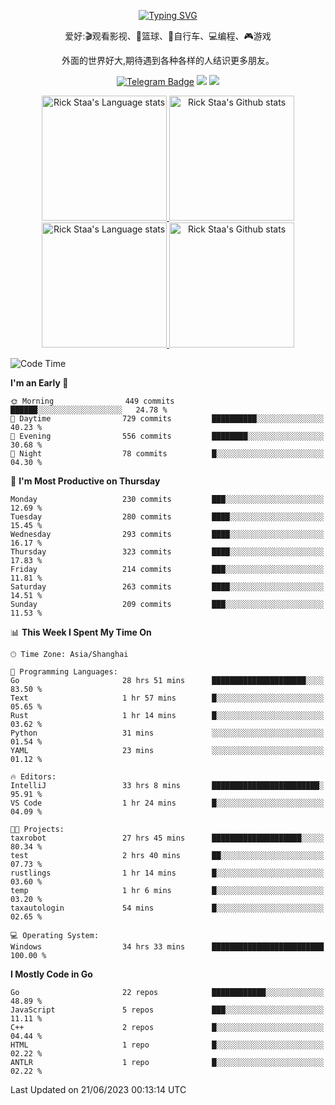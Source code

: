 <div align="center"> 

[![Typing SVG](https://readme-typing-svg.herokuapp.com?size=25&duration=2500&color=eeeeee&vCenter=true&width=200&height=40&lines=Hi+there+%F0%9F%91%8B%F0%9F%8F%BB;I'm+DanBai)](https://git.io/typing-svg)

爱好:🎬观看影视、🏀篮球、🚴自行车、💻编程、🎮游戏

外面的世界好大,期待遇到各种各样的人结识更多朋友。

[![Telegram Badge](https://img.shields.io/badge/-Telegram-blue?style=flat&logo=Telegram&logoColor=white)](https://t.me/danbai9420) 
[![](https://img.shields.io/badge/-Blog-brightgreen?style=flat&logo=Blogger&logoColor=white)](https://p00q.cn)
[![](https://img.shields.io/badge/-Email-red?style=flat&logo=Mail.Ru&logoColor=white)](mailto:danbai@88.com)
</div>

<!-- Light Mode -->
<div align="center"> 
<a href="https://github.com/anuraghazra/github-readme-stats#gh-light-mode-only">
<img height=200 src="https://github-readme-stats.vercel.app/api/top-langs/?username=danbai225&layout=compact&langs_count=10&hide_border=1&role=OWNER,COLLABORATOR#gh-light-mode-only" alt="Rick Staa's Language stats" />
</a>
<a href="https://github.com/anuraghazra/github-readme-stats#gh-light-mode-only">
<img height=200 src="https://github-readme-stats.vercel.app/api?username=danbai225&show_icons=true&count_private=true&line_height=28&hide_border=1&include_all_commits=true&card_width=450&role=OWNER,COLLABORATOR&exclude_repo=github-readme-stats#gh-light-mode-only" alt="Rick Staa's Github stats" />
</a>
</div>

<!-- Dark Mode -->
<div align="center"> 
<a href="https://github.com/anuraghazra/github-readme-stats#gh-dark-mode-only">
<img height=200 src="https://github-readme-stats.vercel.app/api/top-langs/?username=danbai225&layout=compact&langs_count=10&hide_border=1&role=OWNER,COLLABORATOR&theme=github_dark#gh-dark-mode-only" alt="Rick Staa's Language stats" />
</a>
<a href="https://github.com/anuraghazra/github-readme-stats#gh-dark-mode-only">
<img height=200 src="https://github-readme-stats.vercel.app/api?username=danbai225&show_icons=true&count_private=true&line_height=28&hide_border=1&include_all_commits=true&card_width=450&role=OWNER,COLLABORATOR&exclude_repo=github-readme-stats&theme=github_dark#gh-dark-mode-only" alt="Rick Staa's Github stats" />
</a>
</div>

<!--START_SECTION:waka-->
![Code Time](http://img.shields.io/badge/Code%20Time-471%20hrs%2036%20mins-blue)

**I'm an Early 🐤** 

```text
🌞 Morning                449 commits         ██████░░░░░░░░░░░░░░░░░░░   24.78 % 
🌆 Daytime                729 commits         ██████████░░░░░░░░░░░░░░░   40.23 % 
🌃 Evening                556 commits         ████████░░░░░░░░░░░░░░░░░   30.68 % 
🌙 Night                  78 commits          █░░░░░░░░░░░░░░░░░░░░░░░░   04.30 % 
```
📅 **I'm Most Productive on Thursday** 

```text
Monday                   230 commits         ███░░░░░░░░░░░░░░░░░░░░░░   12.69 % 
Tuesday                  280 commits         ████░░░░░░░░░░░░░░░░░░░░░   15.45 % 
Wednesday                293 commits         ████░░░░░░░░░░░░░░░░░░░░░   16.17 % 
Thursday                 323 commits         ████░░░░░░░░░░░░░░░░░░░░░   17.83 % 
Friday                   214 commits         ███░░░░░░░░░░░░░░░░░░░░░░   11.81 % 
Saturday                 263 commits         ████░░░░░░░░░░░░░░░░░░░░░   14.51 % 
Sunday                   209 commits         ███░░░░░░░░░░░░░░░░░░░░░░   11.53 % 
```


📊 **This Week I Spent My Time On** 

```text
🕑︎ Time Zone: Asia/Shanghai

💬 Programming Languages: 
Go                       28 hrs 51 mins      █████████████████████░░░░   83.50 % 
Text                     1 hr 57 mins        █░░░░░░░░░░░░░░░░░░░░░░░░   05.65 % 
Rust                     1 hr 14 mins        █░░░░░░░░░░░░░░░░░░░░░░░░   03.62 % 
Python                   31 mins             ░░░░░░░░░░░░░░░░░░░░░░░░░   01.54 % 
YAML                     23 mins             ░░░░░░░░░░░░░░░░░░░░░░░░░   01.12 % 

🔥 Editors: 
IntelliJ                 33 hrs 8 mins       ████████████████████████░   95.91 % 
VS Code                  1 hr 24 mins        █░░░░░░░░░░░░░░░░░░░░░░░░   04.09 % 

🐱‍💻 Projects: 
taxrobot                 27 hrs 45 mins      ████████████████████░░░░░   80.34 % 
test                     2 hrs 40 mins       ██░░░░░░░░░░░░░░░░░░░░░░░   07.73 % 
rustlings                1 hr 14 mins        █░░░░░░░░░░░░░░░░░░░░░░░░   03.60 % 
temp                     1 hr 6 mins         █░░░░░░░░░░░░░░░░░░░░░░░░   03.20 % 
taxautologin             54 mins             █░░░░░░░░░░░░░░░░░░░░░░░░   02.65 % 

💻 Operating System: 
Windows                  34 hrs 33 mins      █████████████████████████   100.00 % 
```

**I Mostly Code in Go** 

```text
Go                       22 repos            ████████████░░░░░░░░░░░░░   48.89 % 
JavaScript               5 repos             ███░░░░░░░░░░░░░░░░░░░░░░   11.11 % 
C++                      2 repos             █░░░░░░░░░░░░░░░░░░░░░░░░   04.44 % 
HTML                     1 repo              █░░░░░░░░░░░░░░░░░░░░░░░░   02.22 % 
ANTLR                    1 repo              █░░░░░░░░░░░░░░░░░░░░░░░░   02.22 % 
```




 Last Updated on 21/06/2023 00:13:14 UTC
<!--END_SECTION:waka-->
